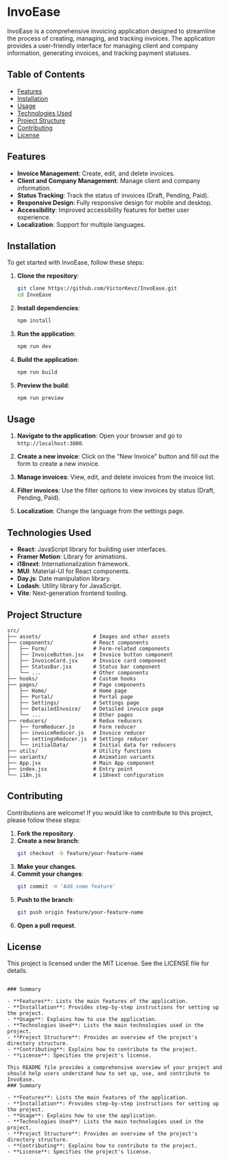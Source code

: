 
# InvoEase

InvoEase is a comprehensive invoicing application designed to streamline the process of creating, managing, and tracking invoices. The application provides a user-friendly interface for managing client and company information, generating invoices, and tracking payment statuses.

## Table of Contents

- [Features](#features)
- [Installation](#installation)
- [Usage](#usage)
- [Technologies Used](#technologies-used)
- [Project Structure](#project-structure)
- [Contributing](#contributing)
- [License](#license)

## Features

- **Invoice Management**: Create, edit, and delete invoices.
- **Client and Company Management**: Manage client and company information.
- **Status Tracking**: Track the status of invoices (Draft, Pending, Paid).
- **Responsive Design**: Fully responsive design for mobile and desktop.
- **Accessibility**: Improved accessibility features for better user experience.
- **Localization**: Support for multiple languages.

## Installation

To get started with InvoEase, follow these steps:

1. **Clone the repository**:
   ```bash
   git clone https://github.com/VictorKevz/InvoEase.git
   cd InvoEase
   ```

2. **Install dependencies**:
   ```bash
   npm install
   ```

3. **Run the application**:
   ```bash
   npm run dev
   ```

4. **Build the application**:
   ```bash
   npm run build
   ```

5. **Preview the build**:
   ```bash
   npm run preview
   ```

## Usage

1. **Navigate to the application**:
   Open your browser and go to `http://localhost:3000`.

2. **Create a new invoice**:
   Click on the "New Invoice" button and fill out the form to create a new invoice.

3. **Manage invoices**:
   View, edit, and delete invoices from the invoice list.

4. **Filter invoices**:
   Use the filter options to view invoices by status (Draft, Pending, Paid).

5. **Localization**:
   Change the language from the settings page.

## Technologies Used

- **React**: JavaScript library for building user interfaces.
- **Framer Motion**: Library for animations.
- **i18next**: Internationalization framework.
- **MUI**: Material-UI for React components.
- **Day.js**: Date manipulation library.
- **Lodash**: Utility library for JavaScript.
- **Vite**: Next-generation frontend tooling.

## Project Structure

```plaintext
src/
├── assets/                 # Images and other assets
├── components/             # React components
│   ├── Form/               # Form-related components
│   ├── InvoiceButton.jsx   # Invoice button component
│   ├── InvoiceCard.jsx     # Invoice card component
│   ├── StatusBar.jsx       # Status bar component
│   └── ...                 # Other components
├── hooks/                  # Custom hooks
├── pages/                  # Page components
│   ├── Home/               # Home page
│   ├── Portal/             # Portal page
│   ├── Settings/           # Settings page
│   ├── DetailedInvoice/    # Detailed invoice page
│   └── ...                 # Other pages
├── reducers/               # Redux reducers
│   ├── formReducer.js      # Form reducer
│   ├── invoiceReducer.js   # Invoice reducer
│   ├── settingsReducer.js  # Settings reducer
│   └── initialData/        # Initial data for reducers
├── utils/                  # Utility functions
├── variants/               # Animation variants
├── App.jsx                 # Main App component
├── index.jsx               # Entry point
└── i18n.js                 # i18next configuration
```

## Contributing

Contributions are welcome! If you would like to contribute to this project, please follow these steps:

1. **Fork the repository**.
2. **Create a new branch**:
   ```bash
   git checkout -b feature/your-feature-name
   ```
3. **Make your changes**.
4. **Commit your changes**:
   ```bash
   git commit -m 'Add some feature'
   ```
5. **Push to the branch**:
   ```bash
   git push origin feature/your-feature-name
   ```
6. **Open a pull request**.

## License

This project is licensed under the MIT License. See the LICENSE file for details.
```

### Summary

- **Features**: Lists the main features of the application.
- **Installation**: Provides step-by-step instructions for setting up the project.
- **Usage**: Explains how to use the application.
- **Technologies Used**: Lists the main technologies used in the project.
- **Project Structure**: Provides an overview of the project's directory structure.
- **Contributing**: Explains how to contribute to the project.
- **License**: Specifies the project's license.

This README file provides a comprehensive overview of your project and should help users understand how to set up, use, and contribute to InvoEase.
### Summary

- **Features**: Lists the main features of the application.
- **Installation**: Provides step-by-step instructions for setting up the project.
- **Usage**: Explains how to use the application.
- **Technologies Used**: Lists the main technologies used in the project.
- **Project Structure**: Provides an overview of the project's directory structure.
- **Contributing**: Explains how to contribute to the project.
- **License**: Specifies the project's license.
